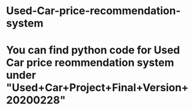 # Used-Car-price-recommendation-system

# You can find python code for Used Car price reommendation system under "Used+Car+Project+Final+Version+20200228"

